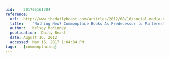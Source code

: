 ```yaml
---
uid:	201705161304
reference:
  url:	http://www.thedailybeast.com/articles/2012/08/16/social-media-nothing-new-commonplace-books-as-predecessor-to-pinterest.html
  title:	"Nothing New? Commonplace Books As Predecessor to Pinterest"
  author:	Kelsey McKinney
  publication:	Daily Beast
  date:	August 16, 2012
  accessed:	May 16, 2017 1:04:34 PM
tags:	[commonplacing]
---
```


